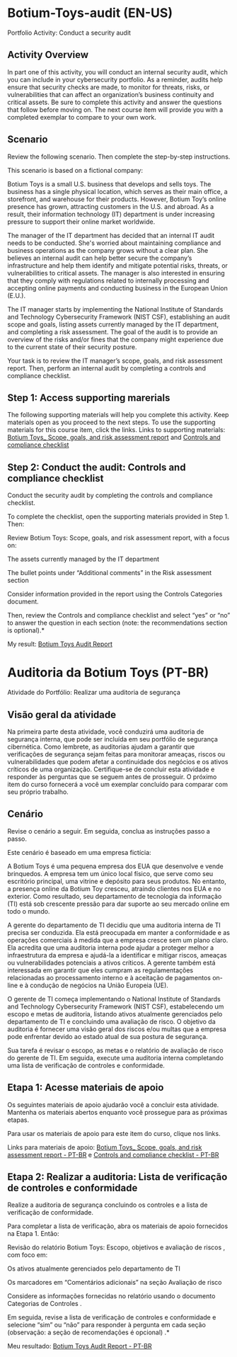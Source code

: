 # Botium-Toys-audit (EN-US)
Portfolio Activity: Conduct a security audit
## Activity Overview

In part one of this activity, you will conduct an internal security audit, which you can include in your cybersecurity portfolio. As a reminder, audits help ensure that security checks are made, to monitor for threats, risks, or vulnerabilities that can affect an organization’s business continuity and critical assets. Be sure to complete this activity and answer the questions that follow before moving on. The next course item will provide you with a completed exemplar to compare to your own work.  

## Scenario
Review the following scenario. Then complete the step-by-step instructions.

This scenario is based on a fictional company:

Botium Toys is a small U.S. business that develops and sells toys. The business has a single physical location, which serves as their main office, a storefront, and warehouse for their products. However, Botium Toy’s online presence has grown, attracting customers in the U.S. and abroad. As a result, their information technology (IT) department is under increasing pressure to support their online market worldwide. 

The manager of the IT department has decided that an internal IT audit needs to be conducted. She's worried about maintaining compliance and business operations as the company grows without a clear plan. She believes an internal audit can help better secure the company’s infrastructure and help them identify and mitigate potential risks, threats, or vulnerabilities to critical assets. The manager is also interested in ensuring that they comply with regulations related to internally processing and accepting online payments and conducting business in the European Union (E.U.).   

The IT manager starts by implementing the National Institute of Standards and Technology Cybersecurity Framework (NIST CSF), establishing an audit scope and goals, listing assets currently managed by the IT department, and completing a risk assessment. The goal of the audit is to provide an overview of the risks and/or fines that the company might experience due to the current state of their security posture.

Your task is to review the IT manager’s scope, goals, and risk assessment report. Then, perform an internal audit by completing a controls and compliance checklist. 

## Step 1: Access supporting marerials

The following supporting materials will help you complete this activity. Keep materials open as you proceed to the next steps. 
To use the supporting materials for this course item, click the links. 
Links to supporting materials:
[Botium Toys_ Scope, goals, and risk assessment report](https://github.com/Zacher99/Botium-Toys-audit/blob/main/Botium%20Toys_%20Scope%2C%20goals%2C%20and%20risk%20assessment%20report.md) and
[Controls and compliance checklist](https://github.com/Zacher99/Botium-Toys-audit/blob/main/Controls%20and%20compliance%20checklist.md)

## Step 2: Conduct the audit: Controls and compliance checklist
Conduct the security audit by completing the controls and compliance checklist. 

To complete the checklist, open the supporting materials provided in Step 1. Then:

Review Botium Toys:  Scope, goals, and risk assessment report, with a focus on:

The assets currently managed by the IT department

The bullet points under “Additional comments” in the Risk assessment section

Consider information provided in the report using the Controls Categories document.

Then, review the Controls and compliance checklist and select “yes” or “no” to answer the question in each section (note: the recommendations section is optional).*

My result: [Botium Toys Audit Report](https://github.com/Zacher99/Botium-Toys-audit/blob/main/Botium%20Toys%20Audit%20Report.md)

# Auditoria da Botium Toys (PT-BR)
Atividade do Portfólio: Realizar uma auditoria de segurança
## Visão geral da atividade

Na primeira parte desta atividade, você conduzirá uma auditoria de segurança interna, que pode ser incluída em seu portfólio de segurança cibernética. Como lembrete, as auditorias ajudam a garantir que verificações de segurança sejam feitas para monitorar ameaças, riscos ou vulnerabilidades que podem afetar a continuidade dos negócios e os ativos críticos de uma organização. Certifique-se de concluir esta atividade e responder às perguntas que se seguem antes de prosseguir. O próximo item do curso fornecerá a você um exemplar concluído para comparar com seu próprio trabalho.

## Cenário
Revise o cenário a seguir. Em seguida, conclua as instruções passo a passo.

Este cenário é baseado em uma empresa fictícia:

A Botium Toys é uma pequena empresa dos EUA que desenvolve e vende brinquedos. A empresa tem um único local físico, que serve como seu escritório principal, uma vitrine e depósito para seus produtos. No entanto, a presença online da Botium Toy cresceu, atraindo clientes nos EUA e no exterior. Como resultado, seu departamento de tecnologia da informação (TI) está sob crescente pressão para dar suporte ao seu mercado online em todo o mundo. 

A gerente do departamento de TI decidiu que uma auditoria interna de TI precisa ser conduzida. Ela está preocupada em manter a conformidade e as operações comerciais à medida que a empresa cresce sem um plano claro. Ela acredita que uma auditoria interna pode ajudar a proteger melhor a infraestrutura da empresa e ajudá-la a identificar e mitigar riscos, ameaças ou vulnerabilidades potenciais a ativos críticos. A gerente também está interessada em garantir que eles cumpram as regulamentações relacionadas ao processamento interno e à aceitação de pagamentos on-line e à condução de negócios na União Europeia (UE).   

O gerente de TI começa implementando o National Institute of Standards and Technology Cybersecurity Framework (NIST CSF), estabelecendo um escopo e metas de auditoria, listando ativos atualmente gerenciados pelo departamento de TI e concluindo uma avaliação de risco. O objetivo da auditoria é fornecer uma visão geral dos riscos e/ou multas que a empresa pode enfrentar devido ao estado atual de sua postura de segurança.

Sua tarefa é revisar o escopo, as metas e o relatório de avaliação de risco do gerente de TI. Em seguida, execute uma auditoria interna completando uma lista de verificação de controles e conformidade.

## Etapa 1: Acesse materiais de apoio
Os seguintes materiais de apoio ajudarão você a concluir esta atividade. Mantenha os materiais abertos enquanto você prossegue para as próximas etapas. 

Para usar os materiais de apoio para este item do curso, clique nos links. 

Links para materiais de apoio:
[Botium Toys_ Scope, goals, and risk assessment report - PT-BR](https://github.com/Zacher99/Botium-Toys-audit/blob/main/Botium%20Toys_%20Scope%2C%20goals%2C%20and%20risk%20assessment%20report%20-%20(PT-BR).md) e
[Controls and compliance checklist - PT-BR](https://github.com/Zacher99/Botium-Toys-audit/blob/main/Controls%20and%20compliance%20checklist%20-%20(PT-BR).md)

## Etapa 2: Realizar a auditoria: Lista de verificação de controles e conformidade
Realize a auditoria de segurança concluindo os controles e a lista de verificação de conformidade. 

Para completar a lista de verificação, abra os materiais de apoio fornecidos na Etapa 1. Então:

Revisão do relatório Botium Toys: Escopo, objetivos e avaliação de riscos , com foco em:

Os ativos atualmente gerenciados pelo departamento de TI

Os marcadores em “Comentários adicionais” na seção Avaliação de risco

Considere as informações fornecidas no relatório usando o documento Categorias de Controles .

Em seguida, revise a lista de verificação de controles e conformidade e selecione “sim” ou “não” para responder à pergunta em cada seção (observação: a seção de recomendações é opcional) .*

Meu resultado: [Botium Toys Audit Report - PT-BR](https://github.com/Zacher99/Botium-Toys-audit/blob/main/Botium%20Toys%20Audit%20Report%20(PT-BR).md)
